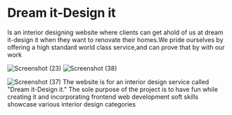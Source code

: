 # Dream it-Design it


Is an interior designing website where clients can get ahold of us at dream it-design it when they want to renovate their homes.We pride ourselves by offering a high standard world class service,and can prove that by with our work

![Screenshot (23)](https://github.com/bontlenkoale1/Dream-it-Design-it/assets/126960560/b3b49c0f-a19c-48c7-bc20-d25fb7ee2fa4)
![Screenshot (38)](https://github.com/bontlenkoale1/Dream-it-Design-it/assets/126960560/2ba2c009-4650-4862-a7c7-7031b7e4b7c6)

![Screenshot (37)](https://github.com/bontlenkoale1/Dream-it-Design-it/assets/126960560/383fe9e2-6013-4970-aaf4-e5b540b0a64e)
The website is for an interior design service called "Dream it-Design it." The sole purpose of the project is to have fun while creating it and incorporating frontend web development soft skills showcase various interior design categories
